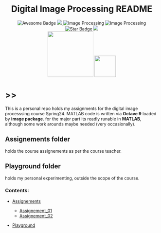 <h1 align="center">Digital Image Processing README</h1>

<div align="center">
<img src="https://cdn.rawgit.com/sindresorhus/awesome/d7305f38d29fed78fa85652e3a63e154dd8e8829/media/badge.svg" alt="Awesome Badge"/>
<a href="https://octave.org" ><img src="https://img.shields.io/badge/GNU_Octave-V_9-b?logoColor=blue&labelColor=blue&color=grey" /> </a>
<img src="https://img.shields.io/badge/Packages-Image-b" alt="Image Processing"/>
<img src="https://img.shields.io/badge/Digital_Image_Processing-8A2BE2" alt="Image Processing"/>
<img src="https://img.shields.io/static/v1?label=%F0%9F%8C%9F&message=If%20Useful&style=style=flat&color=BC4E99" alt="Star Badge"/>
<a href="https://twitter.com/taha_ly" ><img src="https://img.shields.io/twitter/follow/taha_ly" /> </a>
<br>

<img src="https://github.com/taha-mahmoud-ly/Digital.Image.Processing_Homework/assets/52387448/d41fe672-8ed5-4034-8918-6b20c2e2fb1d" width="150" />
<img src="https://github.com/taha-mahmoud-ly/Digital.Image.Processing_Homework/assets/52387448/4612ff27-f6d0-43db-a81b-973f321a9dcd" width="70" />
</div>

# >>
This is a personal repo holds my assignments for the digital image processsing course Spring24.
MATLAB code is written via **Octave 9** loaded by **image package**. for the major part its readly runable in **MATLAB**, although some work arounds maybe needed (very occasionally).

## Assignements folder
holds  the course assignements as per the course teacher.

## Playground folder 
holds my personal experimenting, outside the scope of the course.

### Contents:
  - [Assignements](https://github.com/taha-mahmoud-ly/Digital.Image.Processing_Homework/tree/main/assignements)
      - [Assignement_01](https://github.com/taha-mahmoud-ly/Digital.Image.Processing_Homework/tree/main/assignements/Assignement_01)
      - [Assignement_02](https://github.com/taha-mahmoud-ly/Digital.Image.Processing_Homework/tree/main/assignements/Assignement_02)
    
  - [Playground](https://github.com/taha-mahmoud-ly/Digital.Image.Processing_Homework/tree/main/Playground)

